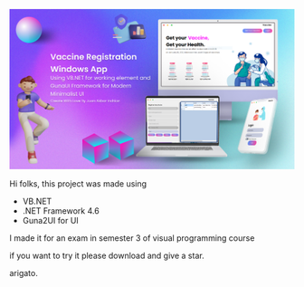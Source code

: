 ![Vaccine](https://github.com/juanakbar/vaccine-VB.NET/blob/main/mockup.png)

Hi folks, this project was made using
- VB.NET
- .NET Framework 4.6
- Guna2UI for UI 

I made it for an exam in semester 3 of visual programming course

if you want to try it please download and give a star.

arigato.
